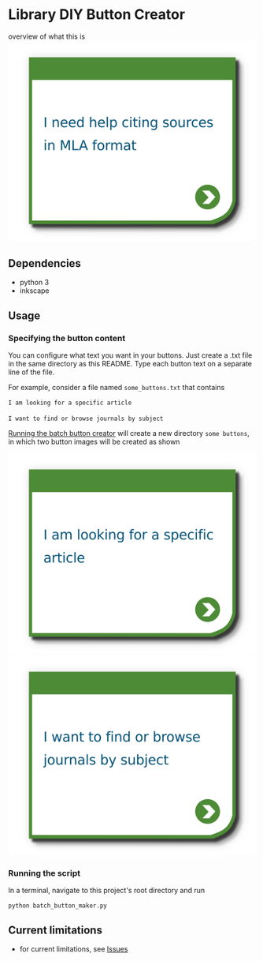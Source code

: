 # Library DIY Button Creator

overview of what this is
![](img/example_button.png)

## Dependencies

- python 3
- inkscape

## Usage

### Specifying the button content

You can configure what text you want in your buttons. Just create a .txt file in the same directory as this README. Type each button text on a separate line of the file.

For example, consider a file named `some_buttons.txt` that contains

```
I am looking for a specific article

I want to find or browse journals by subject

```

[Running the batch button creator](Running-the-script) will create a new directory `some buttons`, in which two button images will be created as shown

![](img/specific_article.png)
![](img/journals_by_subj.png)

### Running the script

In a terminal, navigate to this project's root directory and run

```
python batch_button_maker.py
```

## Current limitations
- for current limitations, see [Issues](https://github.com/selegra/library_diy/issues)